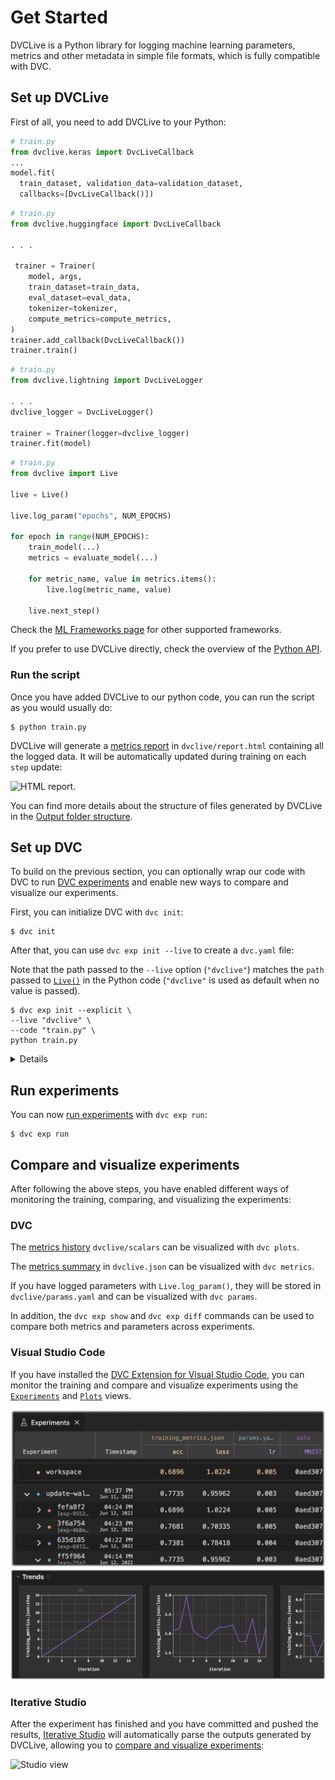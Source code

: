 # Get Started

DVCLive is a Python library for logging machine learning parameters, metrics and
other metadata in simple file formats, which is fully compatible with DVC.

## Set up DVCLive

First of all, you need to add DVCLive to your Python:

<toggle>
<tab title="Keras">

```python
# train.py
from dvclive.keras import DvcLiveCallback
...
model.fit(
  train_dataset, validation_data=validation_dataset,
  callbacks=[DvcLiveCallback()])
```

</tab>

<tab title="Hugging Face">

```python
# train.py
from dvclive.huggingface import DvcLiveCallback

. . .

 trainer = Trainer(
    model, args,
    train_dataset=train_data,
    eval_dataset=eval_data,
    tokenizer=tokenizer,
    compute_metrics=compute_metrics,
)
trainer.add_callback(DvcLiveCallback())
trainer.train()
```

</tab>
<tab title="Pytorch Lightning">

```python
# train.py
from dvclive.lightning import DvcLiveLogger

. . .
dvclive_logger = DvcLiveLogger()

trainer = Trainer(logger=dvclive_logger)
trainer.fit(model)
```

</tab>

<tab title="Python API">

```python
# train.py
from dvclive import Live

live = Live()

live.log_param("epochs", NUM_EPOCHS)

for epoch in range(NUM_EPOCHS):
    train_model(...)
    metrics = evaluate_model(...)

    for metric_name, value in metrics.items():
        live.log(metric_name, value)

    live.next_step()
```

</tab>
</toggle>

Check the [ML Frameworks page](/doc/dvclive/ml-frameworks) for other supported
frameworks.

If you prefer to use DVCLive directly, check the overview of the
[Python API](/doc/dvclive/api-reference).

### Run the script

Once you have added DVCLive to our python code, you can run the script as you
would usually do:

```dvc
$ python train.py
```

DVCLive will generate a
[metrics report](/doc/dvclive/api-reference/live/make_report) in
`dvclive/report.html` containing all the logged data. It will be automatically
updated during training on each `step` update:

![HTML report](/img/dvclive-html.gif).

You can find more details about the structure of files generated by DVCLive in
the [Output folder structure](/doc/dvclive/outputs).

## Set up DVC

To build on the previous section, you can optionally wrap our code with DVC to
run [DVC experiments](/doc/user-guide/experiment-management/) and enable new
ways to compare and visualize our experiments.

First, you can initialize DVC with `dvc init`:

```dvc
$ dvc init
```

After that, you can use `dvc exp init --live` to create a `dvc.yaml` file:

<admon type="info">

Note that the path passed to the `--live` option (`"dvclive"`) matches the
`path` passed to [`Live()`](/doc/dvclive/api-reference/live) in the Python code
(`"dvclive"` is used as default when no value is passed).

</admon>

```dvc
$ dvc exp init --explicit \
--live "dvclive" \
--code "train.py" \
python train.py
```

<details>

### ⚙️ Expand to see the `dvc.yaml`

The `dvc.yaml` will contain a new `train` stage using the DVCLive outputs as
`metrics` and `plots`:

```yaml
stages:
  train:
    cmd: python train.py
    deps:
      - train.py
    metrics:
      - dvclive.json:
          cache: false
    plots:
      - dvclive/scalars:
          cache: false
```

If you log other types of data you can check the
[Output folder structure](/doc/dvclive/outputs) and update your `dvc.yaml`
accordingly.

</details>

## Run experiments

You can now
[run experiments](/doc/user-guide/experiment-management/running-experiments)
with `dvc exp run`:

```dvc
$ dvc exp run
```

## Compare and visualize experiments

After following the above steps, you have enabled different ways of monitoring
the training, comparing, and visualizing the experiments:

### DVC

The [metrics history](/doc/dvclive/api-reference/live/log#step-updates)
`dvclive/scalars` can be visualized with `dvc plots`.

The [metrics summary](/doc/dvclive/api-reference/live/log#description) in
`dvclive.json` can be visualized with `dvc metrics`.

If you have logged parameters with `Live.log_param()`, they will be stored in
`dvclive/params.yaml` and can be visualized with `dvc params`.

In addition, the `dvc exp show` and `dvc exp diff` commands can be used to
compare both metrics and parameters across experiments.

### Visual Studio Code

If you have installed the
[DVC Extension for Visual Studio Code](https://marketplace.visualstudio.com/items?itemName=Iterative.dvc),
you can monitor the training and compare and visualize experiments using the
[`Experiments`](https://github.com/iterative/vscode-dvc/blob/main/extension/resources/walkthrough/experiments-table.md)
and
[`Plots`](https://github.com/iterative/vscode-dvc/blob/main/extension/resources/walkthrough/plots.md)
views.

![Experiments view](https://github.com/iterative/vscode-dvc/raw/main/extension/resources/walkthrough/images/experiments-table.png)
![Plost view](https://github.com/iterative/vscode-dvc/raw/main/extension/resources/walkthrough/images/plots-trends.png)

### Iterative Studio

After the experiment has finished and you have committed and pushed the results,
[Iterative Studio](/doc/studio) will automatically parse the outputs generated
by DVCLive, allowing you to
[compare and visualize experiments](/doc/studio/user-guide/projects-and-experiments/visualize-and-compare):

![Studio view](/img/dvclive-studio-plots.png)
